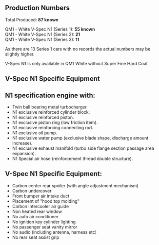 ## Production Numbers  
Total Produced: __87 known__  
  
QM1 - White V-Spec N1 (Series 1): __55 known__  
QM1 - White V-Spec N1 (Series 2): __21__  
QM1 - White V-Spec N1 (Series 3): __11__  
  
As there are 13 Series 1 cars with no records the actual numbers may be slightly higher.  
  
V-Spec N1 is only available in QM1 White without Super Fine Hard Coat  
  
## V-Spec N1 Specific Equipment  
  
## N1 specification engine with:  
* Twin ball bearing metal turbocharger.  
* N1 exclusive reinforced cylinder block.  
* N1 exclusive reinforced piston.  
* N1 exclusive piston ring (low friction item).  
* N1 exclusive reinforcing connecting rod.  
* N1 exclusive oil pump.  
* N1 exclusive water pump (exclusive blade shape, discharge amount increase).  
* N1 exclusive exhaust manifold (turbo side flange section passage area expansion).  
* N1 Special air hose (reinforcement thread double structure).  
  
## V-Spec N1 Specific Equipment:  
* Carbon center rear spoiler (with angle adjustment mechanism)  
* Carbon undercover  
* Front bumper air intake duct  
* Placement of "hood top molding"  
* Carbon intercooler air guide  
* Non heated rear window  
* No auto air conditioner  
* No ignition key cylinder lighting  
* No passenger seat vanity mirror  
* No audio (including antenna, harness etc)  
* No rear seat assist grip  